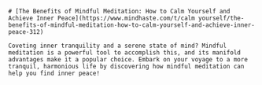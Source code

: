
    # [The Benefits of Mindful Meditation: How to Calm Yourself and Achieve Inner Peace](https://www.mindhaste.com/t/calm yourself/the-benefits-of-mindful-meditation-how-to-calm-yourself-and-achieve-inner-peace-312)

    Coveting inner tranquility and a serene state of mind? Mindful meditation is a powerful tool to accomplish this, and its manifold advantages make it a popular choice. Embark on your voyage to a more tranquil, harmonious life by discovering how mindful meditation can help you find inner peace!
    